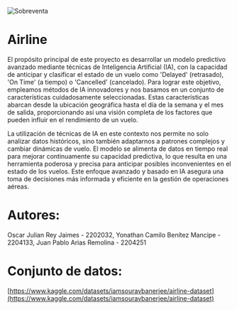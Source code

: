 ![Sobreventa](https://github.com/Camilo802/Airline/assets/130578363/df8aba98-85ee-4738-a142-778678ad45f0)

# Airline
El propósito principal de este proyecto es desarrollar un modelo predictivo avanzado mediante técnicas de Inteligencia Artificial (IA), con la capacidad de anticipar y clasificar el estado de un vuelo como 'Delayed' (retrasado), 'On Time' (a tiempo) o 'Cancelled' (cancelado). Para lograr este objetivo, empleamos métodos de IA innovadores y nos basamos en un conjunto de características cuidadosamente seleccionadas. Estas características abarcan desde la ubicación geográfica hasta el día de la semana y el mes de salida, proporcionando así una visión completa de los factores que pueden influir en el rendimiento de un vuelo.

La utilización de técnicas de IA en este contexto nos permite no solo analizar datos históricos, sino también adaptarnos a patrones complejos y cambiar dinámicas de vuelo. El modelo se alimenta de datos en tiempo real para mejorar continuamente su capacidad predictiva, lo que resulta en una herramienta poderosa y precisa para anticipar posibles inconvenientes en el estado de los vuelos. Este enfoque avanzado y basado en IA asegura una toma de decisiones más informada y eficiente en la gestión de operaciones aéreas.


# Autores:
Oscar Julian Rey Jaimes - 2202032,
Yonathan Camilo Benítez Mancipe - 2204133,
Juan Pablo Arias Remolina - 2204251

# Conjunto de datos:
[https://www.kaggle.com/datasets/iamsouravbanerjee/airline-dataset](https://www.kaggle.com/datasets/iamsouravbanerjee/airline-dataset)

